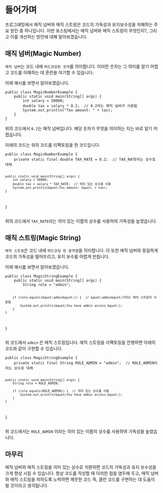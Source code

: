 <h1 id="들어가며">들어가며</h1>
<p>프로그래밍에서 매직 넘버와 매직 스트링은 코드의 가독성과 유지보수성을 저해하는 주요 원인 중 하나입니다.
이번 포스팅에서는 매직 넘버와 매직 스트링이 무엇인지?, 그리고 이를 개선하는 방안에 대해 알아보겠습니다.</p>
<h2 id="매직-넘버magic-number">매직 넘버(Magic Number)</h2>
<p><code>매직 넘버</code>는 코드 내에 <code>하드코딩된 숫자</code>를 의미합니다.
이러한 숫자는 그 의미를 알기 어렵고 코드를 이해하는 데 혼란을 야기할 수 있습니다.</p>
<p>아래 예시를 보면서 알아보겠습니다.</p>
<pre><code class="language-java">public class MagicNumberExample {
    public static void main(String[] args) {
        int salary = 50000;
        double tax = salary * 0.2;  // 0.2라는 매직 넘버가 사용됨
        System.out.println(&quot;Tax amount: &quot; + tax);
    }
}
</code></pre>
<p>위의 코드에서 <code>0.2</code>는 매직 넘버입니다.
해당 숫자가 무엇을 의미하는 지는 바로 알기 어렵습니다.</p>
<p>아래의 코드는 위의 코드를 리팩토링을 한 코드입니다.</p>
<pre><code class="language-java">public class MagicNumberExample {
    private static final double TAX_RATE = 0.2;  // TAX_RATE라는 상수로 대체

    public static void main(String[] args) {
        int salary = 50000;
        double tax = salary * TAX_RATE;  // 의미 있는 상수를 사용
        System.out.println(&quot;Tax amount: &quot; + tax);
    }
}</code></pre>
<p>위의 코드에서 <code>TAX_RATE</code>라는 의미 있는 이름의 상수를 사용하여 가독성을 높였습니다.</p>
<h2 id="매직-스트링magic-string">매직 스트링(Magic String)</h2>
<p><code>매직 스트링</code>은 코드 내에 <code>하드코딩 된 문자열</code>을 의미합니다.
이 또한 매직 넘버와 동일하게 코드의 가독성을 떨어뜨리고, 유지 보수를 어렵게 만듭니다.</p>
<p>아래 예시를 보면서 알아보겠습니다.</p>
<pre><code class="language-java">public class MagicStringExample {
    public static void main(String[] args) {
        String role = &quot;admin&quot;;

        if (role.equals(&quot;admin&quot;)) {  // &quot;admin&quot;이라는 매직 스트링이 사용됨
            System.out.println(&quot;You have admin access.&quot;);
        }
    }
}</code></pre>
<p>위 코드에서 <code>admin</code> 은 매직 스트링입니다.
매직 스트링을 리팩토링을 진행하면 아래의 코드와 같이 구현할 수 있습니다.</p>
<pre><code class="language-java">public class MagicStringExample {
    private static final String ROLE_ADMIN = &quot;admin&quot;;  // ROLE_ADMIN이라는 상수로 대체

    public static void main(String[] args) {
        String role = ROLE_ADMIN;

        if (role.equals(ROLE_ADMIN)) {  // 의미 있는 상수를 사용
            System.out.println(&quot;You have admin access.&quot;);
        }
    }
}</code></pre>
<p>위 코드에서는 <code>ROLE_ADMIN</code> 이라는 의미 있는 이름의 상수를 사용하여 가독성을 높였습니다.</p>
<h2 id="마무리">마무리</h2>
<p>매직 넘버와 매직 스트링을 의미 있는 상수로 치환하면 코드의 가독성과 유지 보수성을 크게 향상 시킬 수 있습니다.
항상 코드를 작성할 때 이러한 점을 염두에 두고, 매직 넘버와 매직 스트링을 피하도록 노력하면 깨끗한 코드 즉, 클린 코드를 구현하는 데 도움이 될 것이라고 생각됩니다.</p>